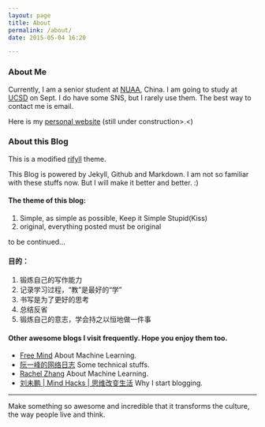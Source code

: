 ```yaml
---
layout: page
title: About
permalink: /about/
date: 2015-05-04 16:20

---
```


### About Me

Currently, I am a senior student at [NUAA](http://nuaa.edu.cn/nuaanew/), China. I am going to study at [UCSD](http://www.ucsd.edu) on Sept. I do have some SNS, but I rarely use them. The best way to contact me is email.

Here is my [personal website](../home) (still under construction>.<)


### About this Blog

This is a modified [rifyll](https://github.com/itsrifat/rifyll) theme.

This Blog is powered by Jekyll, Github and Markdown. I am not so familiar with these stuffs now. But I will make it better and better. :)

#### The theme of this blog:

1. Simple, as simple as possible, Keep it Simple Stupid(Kiss)
2. original, everything posted must be original

to be continued...


#### 目的：

1. 锻炼自己的写作能力
2. 记录学习过程，“教”是最好的“学”
3. 书写是为了更好的思考
4. 总结反省
5. 锻炼自己的意志，学会持之以恒地做一件事

#### Other awesome blogs I visit frequently. Hope you enjoy them too.

* [Free Mind](http://freemind.pluskid.org/machine-learning/softmax-vs-softmax-loss-numerical-stability/) About Machine Learning.
* [阮一峰的网络日志](http://www.ruanyifeng.com/blog/archives.html) Some technical stuffs.
* [Rachel Zhang](http://blog.csdn.net/abcjennifer) About Machine Learning.
* [刘未鹏 \| Mind Hacks \| 思维改变生活](http://mindhacks.cn/2009/02/15/why-you-should-start-blogging-now/) Why I start blogging.

---

Make something so awesome and incredible that it transforms the culture, the way people live and think.


